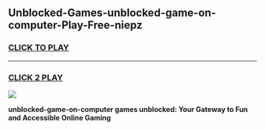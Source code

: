 
## Unblocked-Games-unblocked-game-on-computer-Play-Free-niepz
<h3>
<a href="https://premium76.site?title=unblocked-game-on-computer&ref=23A">CLICK TO PLAY</a></h3>
<hr>

<h3>
<a href="https://premium76.site?title=unblocked-game-on-computer&ref=23A">CLICK 2 PLAY</a>
  
</h3>

<a href="https://premium76.site?title=unblocked-game-on-computer&ref=23A"><img src="https://clearcache.store/games.png"></a>


**unblocked-game-on-computer games unblocked: Your Gateway to Fun and Accessible Online Gaming**
